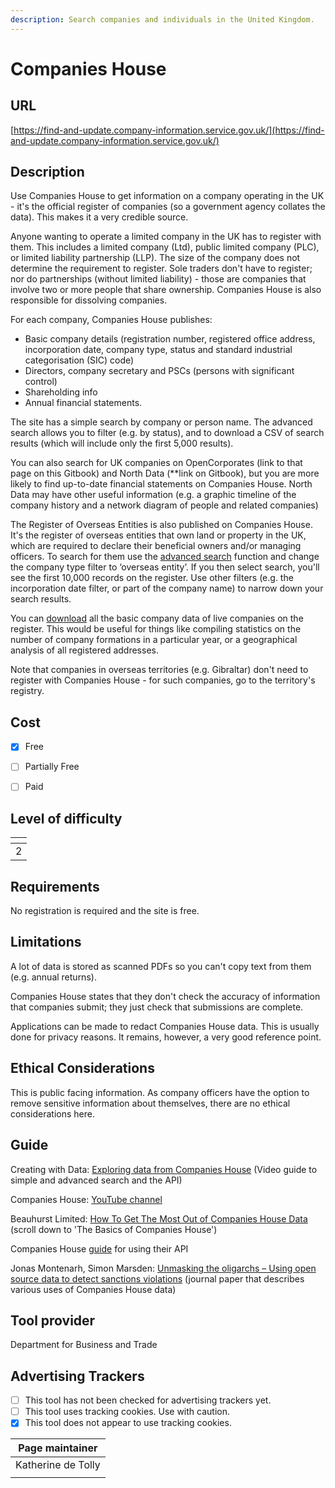 ```yaml
---
description: Search companies and individuals in the United Kingdom.
---
```


# Companies House

## URL

[https://find-and-update.company-information.service.gov.uk/](https://find-and-update.company-information.service.gov.uk/)

## Description

Use Companies House to get information on a  company operating in the UK - it's the official register of companies (so a government agency collates the data). This makes it a very credible source.

Anyone wanting to operate a limited company in the UK has to register with them. This includes a limited company (Ltd), public limited company (PLC), or limited liability partnership (LLP). The size of the company does not determine the requirement to register. Sole traders don't have to register; nor do partnerships (without limited liability) - those are companies that involve two or more people that share ownership. Companies House is also responsible for dissolving companies.

For each company, Companies House publishes:

* Basic company details (registration number, registered office address, incorporation date, company type, status and standard industrial categorisation (SIC) code)
* Directors, company secretary and PSCs (persons with significant control)
* Shareholding info
* Annual financial statements.

The site has a simple search by company or person name. The advanced search allows you to filter (e.g. by status), and to download a CSV of search results (which will include only the first 5,000 results).

You can also search for UK companies on OpenCorporates (link to that page on this Gitbook) and North Data (\*\*link on Gitbook), but you are more likely to find up-to-date financial statements on Companies House. North Data may have other useful information (e.g. a graphic timeline of the company history and a network diagram of people and related companies)

The Register of Overseas Entities is also published on Companies House. It's the register of overseas entities that own land or property in the UK, which are required to declare their beneficial owners and/or managing officers. To search for them use the [advanced search](https://find-and-update.company-information.service.gov.uk/advanced-search) function and change the company type filter to ‘overseas entity’. If you then select search, you'll see the first 10,000 records on the register. Use other filters (e.g. the incorporation date filter, or part of the company name) to narrow down your search results.

You can [download](https://download.companieshouse.gov.uk/en\_output.html) all the basic company data of live companies on the register.  This would be useful for things like compiling statistics on the number of company formations in a particular year, or a geographical analysis of all registered addresses.

Note that companies in overseas territories (e.g. Gibraltar) don't need to register with Companies House - for such companies, go to the territory's registry.

## Cost

* [x] Free
* [ ] Partially Free
* [ ] Paid



## Level of difficulty

<table><thead><tr><th data-type="rating" data-max="5"></th></tr></thead><tbody><tr><td>2</td></tr></tbody></table>

## Requirements

No registration is required and the site is free.

## Limitations

A lot of data is stored as scanned PDFs so you can't copy text from them (e.g. annual returns).

Companies House states that they don't check the accuracy of information that companies submit; they just check that submissions are complete.

Applications can be made to redact Companies House data. This is usually done for privacy reasons. It remains, however, a very good reference point.

## Ethical Considerations

This is public facing information. As company officers have the option to remove sensitive information about themselves, there are no ethical considerations here.&#x20;

## Guide

Creating with Data: [Exploring data from Companies House](https://www.youtube.com/watch?v=OOvx7TaJNVw) (Video guide to simple and advanced search and the API)

Companies House: [YouTube channel](https://www.youtube.com/@TheCompaniesHouse)&#x20;

Beauhurst Limited: [How To Get The Most Out of Companies House Data](https://www.beauhurst.com/blog/companies-house-data/) (scroll down to 'The Basics of Companies House')

Companies House [guide](https://developer.company-information.service.gov.uk/) for using their API

Jonas Montenarh, Simon Marsden: [Unmasking the oligarchs – Using open source data to detect sanctions violations](https://www.sciencedirect.com/science/article/pii/S2949791424000071) (journal paper that describes various uses of Companies House data)

## Tool provider

Department for Business and Trade

## Advertising Trackers

* [ ] This tool has not been checked for advertising trackers yet.
* [ ] This tool uses tracking cookies. Use with caution.
* [x] This tool does not appear to use tracking cookies.

| Page maintainer    |
| ------------------ |
| Katherine de Tolly |
|                    |
